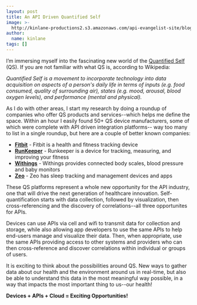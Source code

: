 ```yaml
---
layout: post
title: An API Driven Quantified Self
image: >-
  http://kinlane-productions2.s3.amazonaws.com/api-evangelist-site/blog/quantified-self.png
author:
  name: kinlane
tags: []
---
```

I’m immersing myself into the fascinating new world of the [Quantified Self](http://quantifiedself.com/about/ "Quantified Self") (QS). If you are not familiar with what QS is, according to Wikipedia:

_Quantified Self is a movement to incorporate technology into data acquisition on aspects of a person's daily life in terms of inputs (e.g. food consumed, quality of surrounding air), states (e.g. mood, arousal, blood oxygen levels), and performance (mental and physical)._

As I do with other areas, I start my research by doing a roundup of companies who offer QS products and services--which helps me define the space. Within an hour I easily found 50+ QS device manufacturers, some of which were complete with API driven integration platforms-- way too many to list in a single roundup, but here are a couple of better known companies:

*   **[Fitbit](http://www.fitbit.com/ "Fitbit")** - Fitbit is a health and fitness tracking device
*   **[RunKeeper](http://runkeeper.com/ "Runkeeper")** - Runkeeper is a device for tracking, measuring, and improving your fitness
*   **[Withings](http://www.withings.com/ "Withings")** - Withings provides connected body scales, blood pressure and baby monitors
*   **[Zeo](http://www.myzeo.com/sleep/ "Zeo")** - Zeo has sleep tracking and management devices and apps

These QS platforms represent a whole new opportunity for the API industry, one that will drive the next generation of healthcare innovation. Self-quantification starts with data collection, followed by visualization, then cross-referencing and the discovery of correlations--all three opportunites for APIs.

Devices can use APIs via cell and wifi to transmit data for collection and storage, while also allowing app developers to use the same APIs to help end-users manage and visualize their data. Then, when appropriate, use the same APIs providing access to other systems and providers who can then cross-reference and discover correlations within individual or groups of users.

It is exciting to think about the possibilities around QS. New ways to gather data about our health and the environment around us in real-time, but also be able to understand this data in the most meaningful way possible, in a way that impacts the most important thing to us--our health!

**Devices + APIs + Cloud = Exciting Opportunities!**